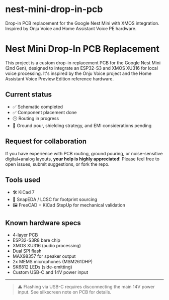 # nest-mini-drop-in-pcb
Drop-in PCB replacement for the Google Nest Mini with XMOS integration. Inspired by Onju Voice and Home Assistant Voice PE hardware.
# Nest Mini Drop-In PCB Replacement

This project is a custom drop-in replacement PCB for the Google Nest Mini (2nd Gen), designed to integrate an ESP32-S3 and XMOS XU316 for local voice processing. It's inspired by the Onju Voice project and the Home Assistant Voice Preview Edition reference hardware.

## Current status

- ✅ Schematic completed
- ✅ Component placement done
- 🕓 Routing in progress
- 🚧 Ground pour, shielding strategy, and EMI considerations pending

## Request for collaboration

If you have experience with PCB routing, ground pouring, or noise-sensitive digital+analog layouts, **your help is highly appreciated**! Please feel free to open issues, submit suggestions, or fork the repo.

## Tools used

- 🛠️ KiCad 7
- 🧰 SnapEDA / LCSC for footprint sourcing
- 🖼️ FreeCAD + KiCad StepUp for mechanical validation

## Known hardware specs

- 4-layer PCB
- ESP32-S3R8 bare chip
- XMOS XU316 (audio processing)
- Dual SPI flash
- MAX98357 for speaker output
- 2x MEMS microphones (MSM261DHP)
- SK6812 LEDs (side-emitting)
- Custom USB-C and 14V power input

---

> ⚠️ Flashing via USB-C requires disconnecting the main 14V power input. See silkscreen note on PCB for details.
